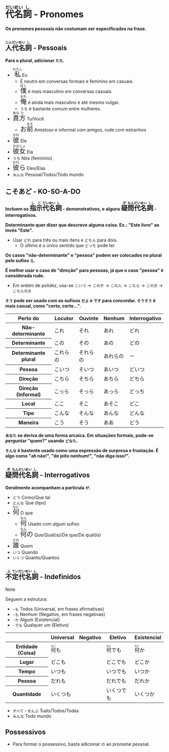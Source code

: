 # <ruby>代<rt>だい</rt>名<rt>めい</rt>詞<rt>し</rt></ruby> - Pronomes

**Os pronomes pessoais não costumam ser especificados na frase.**

## <ruby>人<rt>じん</rt>代<rt>だい</rt>名<rt>めい</rt>詞<rt>し</rt></ruby> - Pessoais

**Para o plural, adicionar `たち`.**

-   <font size="5"><code><ruby>私<rt>わたし</rt></ruby></code></font> Eu
    -   É neutro em conversas formais e feminino em casuais.
    -   <font size="5"><code><ruby>僕<rt>ぼく</rt></ruby></code></font> é mais masculino em conversas casuais.
    -   <font size="5"><code><ruby>俺<rt>おれ</rt></ruby></code></font> é ainda mais masculino e até mesmo vulgar.
    -   `うち` é bastante comum entre mulheres.
-   <font size="5"><code><ruby>貴<rt>あな</rt>方<rt>た</rt></ruby></code></font> Tu/Você
    -   <font size="5"><code>お<ruby>前<rt>まえ</rt></ruby></code></font> Amistoso e informal com amigos, rude com estranhos
-   <font size="5"><code><ruby>彼<rt>かれ</rt></ruby></code></font> Ele
-   <font size="5"><code><ruby>彼<rt>かの</rt>女<rt>じょ</rt></ruby></code></font> Ela
-   `うち` Nós (feminino)
-   <font size="5"><code><ruby>彼<rt>かれ</rt></ruby>ら</code></font> Eles/Elas
-   `みんな` Pessoal/Todos/Todo mundo

## こそあど - KO-SO-A-DO

**Incluem os <font size="5"><code><ruby>指<rt>し</rt>示<rt>じ</rt>代<rt>だい</rt>名<rt>めい</rt>詞<rt>し</rt></ruby></code></font> - demonstrativos, e alguns <font size="5"><code><ruby>疑<rt>ぎ</rt>問<rt>もん</rt>代<rt>だい</rt>名<rt>めい</rt>詞<rt>し</rt></ruby></code></font> - interrogativos.**

**Determinante quer dizer que descreve alguma coisa. Ex.: "Este livro" ao invés "Este".**

-   Usar `どれ` para três ou mais itens e `どちら` para dois.
    -   O último é o único sentido que `どっち` pode ter

**Os casos "não-determinante" e "pessoa" podem ser colocados no plural pelo sufixo `ら`.**

**É melhor usar o caso de "direção" para pessoas, já que o caso "pessoa" é considerada rude.**

-   Em ordem de polidez, usa-se `こいつ` → `この子` → `この人` → `こちら` → `この方` → `こちらの方`

**`そう` pode ser usado com os sufixos `だよ` e `です` para concordar. `そうそう` é mais casual, como "certo, certo...".**

<table>
    <thead>
        <tr>
            <th>Perto do</th>
            <th>Locutor</th>
            <th>Ouvinte</th>
            <th>Nenhum</th>
            <th>Interrogativo</th>
        </tr>
    </thead>
    <tr>
        <th>Não-determinante</th>
        <td>これ</td>
        <td>それ</td>
        <td>あれ</td>
        <td>どれ</td>
    </tr>
    <tr>
        <th>Determinante</th>
        <td>この</td>
        <td>その</td>
        <td>あの</td>
        <td>どの</td>
    </tr>
    <tr>
        <th>Determinante plural</th>
        <td>これらの</td>
        <td>それらの</td>
        <td>あれらの</td>
        <td>ー</td>
    </tr>
    <tr>
        <th>Pessoa</th>
        <td>こいつ</td>
        <td>そいつ</td>
        <td>あいつ</td>
        <td>どいつ</td>
    </tr>
    <tr>
        <th>Direção</th>
        <td>こちら</td>
        <td>そちら</td>
        <td>あちら</td>
        <td>どちら</td>
    </tr>
    <tr>
        <th>Direção (Informal)</th>
        <td>こっら</td>
        <td>そっら</td>
        <td>あっら</td>
        <td>どっち</td>
    </tr>
    <tr>
        <th>Local</th>
        <td>ここ</td>
        <td>そこ</td>
        <td>あそこ</td>
        <td>どこ</td>
    </tr>
    <tr>
        <th>Tipo</th>
        <td>こんな</td>
        <td>そんな</td>
        <td>あんな</td>
        <td>どんな</td>
    </tr>
    <tr>
        <th>Maneira</th>
        <td>こう</td>
        <td>そう</td>
        <td>ああ</td>
        <td>どう</td>
    </tr>
</table>

**`あなた` se deriva de uma forma arcaica. Em situações formais, pode-se perguntar "quem?" usando `どなた`.**

**`そんな` é bastente usado como uma expressão de surpresa e frustação. É algo como "ah não!", "de jeito nenhum!", "não diga isso!".**

## <ruby>疑<rt>ぎ</rt>問<rt>もん</rt>代<rt>だい</rt>名<rt>めい</rt>詞<rt>し</rt></ruby> - Interrogativos

**Geralmente acompanham a partícula `が`.**

-   `どう` Como/Que tal
-   `どんな` Que (tipo)
-   <font size="5"><code><ruby>何<rt>なに</rt></ruby></code></font> O que
    -   <font size="5"><code><ruby>何<rt>なん</rt></ruby></code></font> Usado com algum sufixo
    -   <font size="5"><code><ruby>何<rt>なん</rt>の</ruby></code></font> Que/Qual(is)/De que/De qual(is)
-   <font size="5"><code><ruby>誰<rt>だれ</rt></ruby></code></font> Quem
-   `いつ` Quando
-   `いくつ` Quanto/Quantos

## <ruby>不<rt>ふ</rt>定<rt>てい</rt>代<rt>だい</rt>名<rt>めい</rt>詞<rt>し</rt></ruby> - Indefinidos

> [!NOTE]
> Seguem a estrutura:
>
> -   `-も` Todos (Universal, em frases afirmativas)
> -   `-も` Nenhum (Negativo, em frases negativas)
> -   `-か` Algum (Existencial)
> -   `-でも` Qualquer um (Eletivo)

<table>
    <thead>
        <tr>
            <th></th>
            <th>Universal</th>
            <th>Negativo</th>
            <th>Eletivo</th>
            <th>Existencial</th>
        </tr>
    </thead>
    <tr>
        <th>Entidade (Coisa)</th>
        <td colspan="2"><ruby>何<rt>なに</rt></ruby>も</td>
        <td><ruby>何<rt>なに</rt></ruby>でも</td>
        <td><ruby>何<rt>なに</rt></ruby>か</td>
    </tr>
    <tr>
        <th>Lugar</th>
        <td colspan="2">どこも</td>
        <td>どこでも</td>
        <td>どこか</td>
    </tr>
    <tr>
        <th>Tempo</th>
        <td colspan="2">いつも</td>
        <td>いつでも</td>
        <td>いつか</td>
    </tr>
    <tr>
        <th>Pessoa</th>
        <td colspan="2">だれも</td>
        <td>だれでも</td>
        <td>だれか</td>
    </tr>
    <tr>
        <th>Quantidade</th>
        <td colspan="2">いくつも</td>
        <td>いくつでも</td>
        <td>いくつか</td>
    </tr>
</table>

-   `すべて・ぜんぶ` Tudo/Todos/Todas
-   `みんな` Todo mundo

## Possessivos

-   Para formar o possessivo, basta adicionar `の` ao pronome pessoal.
